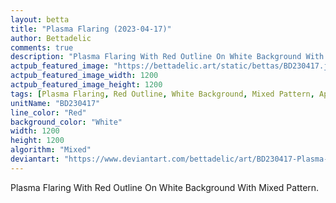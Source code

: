 ```yaml
---
layout: betta
title: "Plasma Flaring (2023-04-17)"
author: Bettadelic
comments: true
description: "Plasma Flaring With Red Outline On White Background With Mixed Pattern."
actpub_featured_image: "https://bettadelic.art/static/bettas/BD230417.jpg"
actpub_featured_image_width: 1200
actpub_featured_image_height: 1200
tags: [Plasma Flaring, Red Outline, White Background, Mixed Pattern, April 2023]
unitName: "BD230417"
line_color: "Red"
background_color: "White"
width: 1200
height: 1200
algorithm: "Mixed"
deviantart: "https://www.deviantart.com/bettadelic/art/BD230417-Plasma-Flaring-2023-04-17-958574806"
---
```


Plasma Flaring With Red Outline On White Background With Mixed Pattern.
